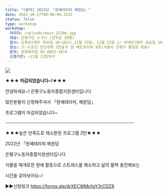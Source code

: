 ```yaml
---
title: "[활력] 2022년 「원예테라피 해원담」"
date: 2022-10-27T08:00:09.353Z
status: false
type: workshop
workshop:
  이미지: /uploads/main_2210e.jpg
  대상: 은평구민 누구나 (선착순 20명)
  일시: 오후반(매주 화요일 16~18시)_11월 15일, 11월 22일 // 저녁반(매주 금요일 19~21시)_11월 18일, 11월 25일
  장소: ③·⑥호선 연신내역 2번출구 앞 메트로타워 9층(서울시 은평구 통일로 856)
  문의: 문화복지팀 02-6952-1874
  신청기간: ~11월 11일까지
---
```

![](/uploads/main_2210e.jpg)

**★★★ 마감되었습니다~!★★★**

안녕하세요~! 은평구노동자종합지원센터​입니다

많은분들이 신청해주셔서 「원예테라피, 해원담」

프로그램이 마감되었습니다~

\-﻿---------------------------------------------------------------

★★★높은 만족도로 재소환된 프로그램 2탄★★★

2022년 「원예테라피 해원담

은평구노동자종합지원센터입니다

식물을 매개로한 원예 활동으로 스트레스를 해소하고 삶의 활력 충전해보는 

시간을 갖아보아요~!

▶▶신청링크 https://forms.gle/4rXECWMo1gY3rCDZ8